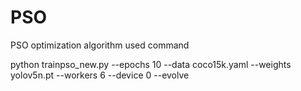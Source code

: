 # PSO
PSO optimization algorithm 
used command 


python trainpso_new.py  --epochs 10 --data coco15k.yaml --weights yolov5n.pt --workers 6 --device 0 --evolve
